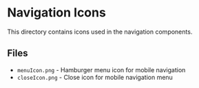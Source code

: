 # Navigation Icons

This directory contains icons used in the navigation components.

## Files

- `menuIcon.png` - Hamburger menu icon for mobile navigation
- `closeIcon.png` - Close icon for mobile navigation menu

